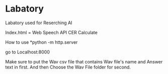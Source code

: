 # Labatory
Labatory used for Reserching AI

Index.html = Web Speech API CER Calculate

How to use
*python -m http.server

go to Localhost:8000

Make sure to put the Wav csv file that contains Wav file's name and Answer text in first.
And then Choose the Wav File folder for second.
